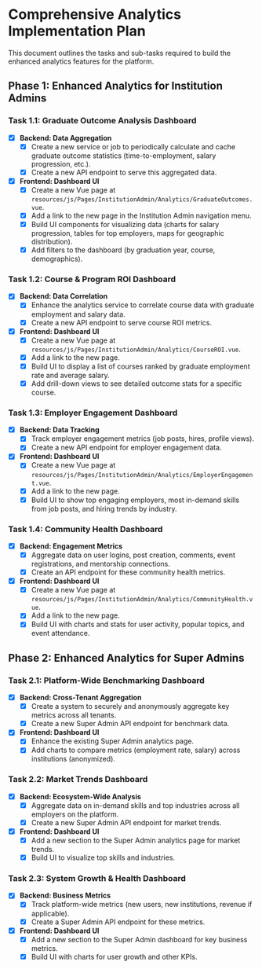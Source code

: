 # Comprehensive Analytics Implementation Plan

This document outlines the tasks and sub-tasks required to build the enhanced analytics features for the platform.

## Phase 1: Enhanced Analytics for Institution Admins

### Task 1.1: Graduate Outcome Analysis Dashboard
- [x] **Backend: Data Aggregation**
  - [x] Create a new service or job to periodically calculate and cache graduate outcome statistics (time-to-employment, salary progression, etc.).
  - [x] Create a new API endpoint to serve this aggregated data.
- [x] **Frontend: Dashboard UI**
  - [x] Create a new Vue page at `resources/js/Pages/InstitutionAdmin/Analytics/GraduateOutcomes.vue`.
  - [x] Add a link to the new page in the Institution Admin navigation menu.
  - [x] Build UI components for visualizing data (charts for salary progression, tables for top employers, maps for geographic distribution).
  - [x] Add filters to the dashboard (by graduation year, course, demographics).

### Task 1.2: Course & Program ROI Dashboard
- [x] **Backend: Data Correlation**
  - [x] Enhance the analytics service to correlate course data with graduate employment and salary data.
  - [x] Create a new API endpoint to serve course ROI metrics.
- [x] **Frontend: Dashboard UI**
  - [x] Create a new Vue page at `resources/js/Pages/InstitutionAdmin/Analytics/CourseROI.vue`.
  - [x] Add a link to the new page.
  - [x] Build UI to display a list of courses ranked by graduate employment rate and average salary.
  - [x] Add drill-down views to see detailed outcome stats for a specific course.

### Task 1.3: Employer Engagement Dashboard
- [x] **Backend: Data Tracking**
  - [x] Track employer engagement metrics (job posts, hires, profile views).
  - [x] Create a new API endpoint for employer engagement data.
- [x] **Frontend: Dashboard UI**
  - [x] Create a new Vue page at `resources/js/Pages/InstitutionAdmin/Analytics/EmployerEngagement.vue`.
  - [x] Add a link to the new page.
  - [x] Build UI to show top engaging employers, most in-demand skills from job posts, and hiring trends by industry.

### Task 1.4: Community Health Dashboard
- [x] **Backend: Engagement Metrics**
  - [x] Aggregate data on user logins, post creation, comments, event registrations, and mentorship connections.
  - [x] Create an API endpoint for these community health metrics.
- [x] **Frontend: Dashboard UI**
  - [x] Create a new Vue page at `resources/js/Pages/InstitutionAdmin/Analytics/CommunityHealth.vue`.
  - [x] Add a link to the new page.
  - [x] Build UI with charts and stats for user activity, popular topics, and event attendance.

## Phase 2: Enhanced Analytics for Super Admins

### Task 2.1: Platform-Wide Benchmarking Dashboard
- [x] **Backend: Cross-Tenant Aggregation**
  - [x] Create a system to securely and anonymously aggregate key metrics across all tenants.
  - [x] Create a new Super Admin API endpoint for benchmark data.
- [x] **Frontend: Dashboard UI**
  - [x] Enhance the existing Super Admin analytics page.
  - [x] Add charts to compare metrics (employment rate, salary) across institutions (anonymized).

### Task 2.2: Market Trends Dashboard
- [x] **Backend: Ecosystem-Wide Analysis**
  - [x] Aggregate data on in-demand skills and top industries across all employers on the platform.
  - [x] Create a new Super Admin API endpoint for market trends.
- [x] **Frontend: Dashboard UI**
  - [x] Add a new section to the Super Admin analytics page for market trends.
  - [x] Build UI to visualize top skills and industries.

### Task 2.3: System Growth & Health Dashboard
- [x] **Backend: Business Metrics**
  - [x] Track platform-wide metrics (new users, new institutions, revenue if applicable).
  - [x] Create a Super Admin API endpoint for these metrics.
- [x] **Frontend: Dashboard UI**
  - [x] Add a new section to the Super Admin dashboard for key business metrics.
  - [x] Build UI with charts for user growth and other KPIs.
